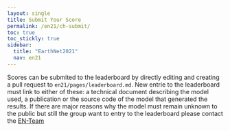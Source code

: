 ```yaml
---
layout: single
title: Submit Your Score
permalink: /en21/ch-submit/
toc: true
toc_stickly: true
sidebar:
  title: "EarthNet2021"
  nav: en21
---
```


Scores can be submited to the leaderboard by directly editing and creating a pull request to `en21/pages/leaderboard.md`. New entrie to the leaderboard must link to either of these: a technical document describing the model used, a publication or the source code of the model that generated the results. If there are major reasons why the model must remain unknown to the public but still the group want to entry to the leaderboard please contact the [EN-Team](/about/)